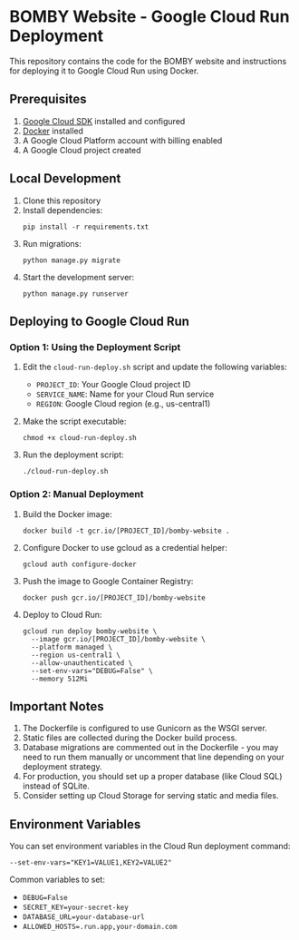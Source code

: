 # BOMBY Website - Google Cloud Run Deployment

This repository contains the code for the BOMBY website and instructions for deploying it to Google Cloud Run using Docker.

## Prerequisites

1. [Google Cloud SDK](https://cloud.google.com/sdk/docs/install) installed and configured
2. [Docker](https://docs.docker.com/get-docker/) installed
3. A Google Cloud Platform account with billing enabled
4. A Google Cloud project created

## Local Development

1. Clone this repository
2. Install dependencies:
   ```
   pip install -r requirements.txt
   ```
3. Run migrations:
   ```
   python manage.py migrate
   ```
4. Start the development server:
   ```
   python manage.py runserver
   ```

## Deploying to Google Cloud Run

### Option 1: Using the Deployment Script

1. Edit the `cloud-run-deploy.sh` script and update the following variables:
   - `PROJECT_ID`: Your Google Cloud project ID
   - `SERVICE_NAME`: Name for your Cloud Run service
   - `REGION`: Google Cloud region (e.g., us-central1)

2. Make the script executable:
   ```
   chmod +x cloud-run-deploy.sh
   ```

3. Run the deployment script:
   ```
   ./cloud-run-deploy.sh
   ```

### Option 2: Manual Deployment

1. Build the Docker image:
   ```
   docker build -t gcr.io/[PROJECT_ID]/bomby-website .
   ```

2. Configure Docker to use gcloud as a credential helper:
   ```
   gcloud auth configure-docker
   ```

3. Push the image to Google Container Registry:
   ```
   docker push gcr.io/[PROJECT_ID]/bomby-website
   ```

4. Deploy to Cloud Run:
   ```
   gcloud run deploy bomby-website \
     --image gcr.io/[PROJECT_ID]/bomby-website \
     --platform managed \
     --region us-central1 \
     --allow-unauthenticated \
     --set-env-vars="DEBUG=False" \
     --memory 512Mi
   ```

## Important Notes

1. The Dockerfile is configured to use Gunicorn as the WSGI server.
2. Static files are collected during the Docker build process.
3. Database migrations are commented out in the Dockerfile - you may need to run them manually or uncomment that line depending on your deployment strategy.
4. For production, you should set up a proper database (like Cloud SQL) instead of SQLite.
5. Consider setting up Cloud Storage for serving static and media files.

## Environment Variables

You can set environment variables in the Cloud Run deployment command:

```
--set-env-vars="KEY1=VALUE1,KEY2=VALUE2"
```

Common variables to set:
- `DEBUG=False`
- `SECRET_KEY=your-secret-key`
- `DATABASE_URL=your-database-url`
- `ALLOWED_HOSTS=.run.app,your-domain.com` 